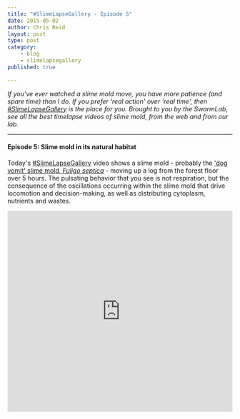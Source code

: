 ```yaml
---
title: "#SlimeLapseGallery - Episode 5"
date: 2015-05-02
author: Chris Reid
layout: post
type: post
category: 
    - blog
    - slimelapsegallery
published: true

---
```


*If you've ever watched a slime mold move, you have more patience (and spare time) than I do. If you prefer 'real action' over 'real time', then [\#SlimeLapseGallery](/category/slimelapsegallery/) is the place for you. Brought to you by the SwarmLab, see all the best timelapse videos of slime mold, from the web and from our lab.*

---

#### Episode 5: Slime mold in its natural habitat

Today's [\#SlimeLapseGallery](/category/slimelapsegallery/) video shows a slime mold - probably the ['dog vomit' slime mold, *Fuligo septica*](http://en.wikipedia.org/wiki/Fuligo_septica) - moving up a log from the forest floor over 5 hours. The pulsating behavior that you see is not respiration, but the consequence of the oscillations occurring within the slime mold that drive locomotion and decision-making, as well as distributing cytoplasm, nutrients and wastes.

<iframe src="https://player.vimeo.com/video/371660" width="100%" height="450" frameborder="0" webkitallowfullscreen mozallowfullscreen allowfullscreen></iframe>